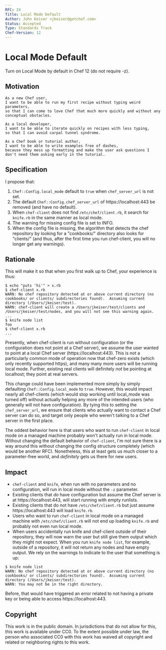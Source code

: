 ```yaml
---
RFC: 24
Title: Local Mode Default
Author: John Keiser <jkeiser@getchef.com>
Status: Accepted
Type: Standards Track
Chef-Version: 12
---
```


# Local Mode Default

Turn on Local Mode by default in Chef 12 (do not require -z).

## Motivation

    As a new Chef user,
    I want to be able to run my first recipe without typing weird parameters,
    so that I can come to love Chef that much more quickly and without any conceptual obstacles.

    As a local developer,
    I want to be able to iterate quickly on recipes with less typing,
    so that I can avoid carpal tunnel syndrome.

    As a Chef book or tutorial author,
    I want to be able to write examples free of dashes,
    because they mess up formatting and make the user ask questions I don't need them asking early in the tutorial.

## Specification

I propose that:

1. `Chef::Config.local_mode` default to `true` when `chef_server_url` is not set.
2. The default `Chef::Config.chef_server_url` of https://localhost:443 be removed (and have no default).
3. When `chef-client` does not find `/etc/chef/client.rb`, it search for `knife.rb` in the same manner as local mode.
4. The warning for missing config file is set to INFO.
5. When the config file is missing, the algorithm that detects the chef repository by looking for a "cookbooks/" directory also looks for "clients/" (and thus, after the first time you run chef-client, you will no longer get any warnings).

## Rationale

This will make it so that when you first walk up to Chef, your experience is thus:

```
$ echo "puts 'hi'" > x.rb
$ chef-client x.rb
WARN: No chef repository detected at or above current directory (no cookbooks/ or clients/ subdirectories found).  Assuming current directory (/Users/jkeiser/test).
WARN: chef-client will create a /Users/jkeiser/test/clients and /Users/jkeiser/test/nodes, and you will not see this warning again.
...
$ knife node list
foo
$ chef-client x.rb
...
```

Presently, when chef-client is run without configuration (or the configuration does not point at a Chef server), we assume the user wanted to point at a local Chef server (https://localhost:443).  This is not a particularly common mode of operation now that chef-zero exists (which only recently supported https), and many many more users will be running local mode.  Further, existing real clients will definitely *not* be pointing at localhost; they point at real servers.

This change could have been implemented more simply by simply defaulting `Chef::Config.local_mode` to `true`.  However, this would impact nearly all chef-clients (which would stop working until local_mode was turned off) without actually helping any more of the intended users (who generally will not have configuration).  By tying this to setting the `chef_server_url`, we ensure that clients who actually want to contact a Chef server can do so, and target only people who weren't talking to a Chef server in the first place.

The oddest behavior here is that users who want to run `chef-client` in local mode on a managed machine probably won't actually run in local mode.  Without changing the default behavior of `chef-client`, I'm not sure there is a way around this without changing the config structure completely (which would be another RFC).  Nonetheless, this at least gets us much closer to a parameter-free world, and *definitely* gets us there for new users.

## Impact

- `chef-client` and `knife`, when run with no parameters and no configuration, will run in local mode without the `-z` parameter.
- Existing clients that *do* have configuration but assume the Chef server is at https://localhost:443, will start running with empty runlists.
- Existing clients that do not have `/etc/chef/client.rb` but just assume https://localhost:443 will load `knife.rb`.
- Users who want to run `chef-client` in local mode on a managed machine with `/etc/chef/client.rb` will not end up loading `knife.rb` and probably not even run local mode.
- When users accidentally run knife and chef-client outside of their repository, they will now warn the user but still give them output which they might not expect.  When you run `knife node list`, for example, outside of a repository, it will not return any nodes and have empty output.  We rely on the warnings to indicate to the user that something is up:

```
$ knife node list
WARN: No chef repository detected at or above current directory (no cookbooks/ or clients/ subdirectories found).  Assuming current directory (/Users/jkeiser/test).
WARN: You may not be in the right directory.
```

Before, that would have triggered an error related to not having a private key or being able to access https://localhost:443.

## Copyright

This work is in the public domain. In jurisdictions that do not allow for this, this work is available under CC0. To the extent possible under law, the person who associated CC0 with this work has waived all copyright and related or neighboring rights to this work.

